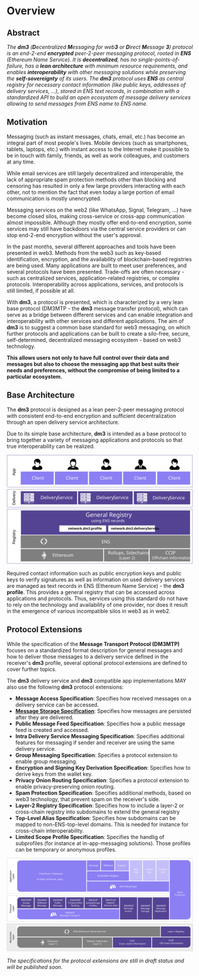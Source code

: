 # Overview

## Abstract

_The **dm3** (**D**ecentralized **M**essaging for web**3** or **D**irect **M**essage **3**) protocol is an end-2-end **encrypted** peer-2-peer messaging protocol, rooted in **ENS** (Ethereum Name Service). It is **decentralized**, has no single-points-of-failure, has a **lean architecture** with minimum resource requirements, and enables **interoperability** with other messaging solutions while preserving the **self-sovereignty** of its users.
The **dm3** protocol uses **ENS** as central registry for necessary contact information (like public keys, addresses of delivery services, ...), stored in ENS text records, in combination with a standardized API to build an open ecosystem of message delivery services allowing to send messages from ENS name to ENS name._

## Motivation

Messaging (such as instant messages, chats, email, etc.) has become an integral part of most people's lives. Mobile devices (such as smartphones, tablets, laptops, etc.) with instant access to the Internet make it possible to be in touch with family, friends, as well as work colleagues, and customers at any time.

While email services are still largely decentralized and interoperable, the lack of appropriate spam protection methods other than blocking and censoring has resulted in only a few large providers interacting with each other, not to mention the fact that even today a large portion of email communication is mostly unencrypted.

Messaging services on the web2 (like WhatsApp, Signal, Telegram, ...) have become closed silos, making cross-service or cross-app communication almost impossible. Although they mostly offer end-to-end encryption, some services may still have backdoors via the central service providers or can stop end-2-end encryption without the user's approval.

In the past months, several different approaches and tools have been presented in web3. Methods from the web3 such as key-based identification, encryption, and the availability of blockchain-based registries are being used. Many applications are built to meet user preferences, and several protocols have been presented. Trade-offs are often necessary - such as centralized services, application-related registries, or complex protocols. Interoperability across applications, services, and protocols is still limited, if possible at all.

With **dm3**, a protocol is presented, which is characterized by a very lean base protocol (DM3MTP - the **dm3** message transfer protocol), which can serve as a bridge between different services and can enable integration and interoperability with other services and different applications. The aim of **dm3** is to suggest a common base standard for web3 messaging, on which further protocols and applications can be built to create a silo-free, secure, self-determined, decentralized messaging ecosystem - based on web3 technology.

**This allows users not only to have full control over their data and messages but also to choose the messaging app that best suits their needs and preferences, without the compromise of being limited to a particular ecosystem.**
  
## Base Architecture

The **dm3** protocol is designed as a lean peer-2-peer messaging protocol with consistent end-to-end encryption and sufficient decentralization through an open delivery service architecture.

Due to its simple base architecture, **dm3** is intended as a base protocol to bring together a variety of messaging applications and protocols so that true interoperability can be realized.

![image](architecture.svg)

Required contact information such as public encryption keys and public keys to verify signatures as well as information on used delivery services are managed as text records in ENS (Ethereum Name Service) - the **dm3 profile**. This provides a general registry that can be accessed across applications and protocols. Thus, services using this standard do not have to rely on the technology and availability of one provider, nor does it result in the emergence of various incompatible silos in web3 as in web2.

## Protocol Extensions

While the specification of the **Message Transport Protocol (DM3MTP)** focuses on a standardized format description for general messages and how to deliver those messages to a delivery service defined in the receiver's **dm3** profile, several optional protocol extensions are defined to cover further topics.

The **dm3** delivery service and **dm3** compatible app implementations MAY also use the following **dm3** protocol extensions:

* **Message Access Specification**: Specifies how received messages on a delivery service can be accessed.
* **[Message Storage Specification](message-storage/msp.rst)**: Specifies how messages are persisted after they are delivered.
* **Public Message Feed Specification**: Specifies how a public message feed is created and accessed.
* **Intra Delivery Service Messaging Specification**: Specifies additional features for messaging if sender and receiver are using the same delivery service.
* **Group Messaging Specification**: Specifies a protocol extension to enable group messaging.
* **Encryption and Signing Key Derivation Specification**: Specifies how to derive keys from the wallet key.
* **Privacy Onion Routing Specification**: Specifies a protocol extension to enable privacy-preserving onion routing.
* **Spam Protection Specification**: Specifies additional methods, based on web3 technology, that prevent spam on the receiver's side.
* **Layer-2 Registry Specification**: Specifies how to include a layer-2 or cross-chain registry into subdomains to extend the general registry
* **Top-Level Alias Specification**: Specifies how subdomains can be mapped to non-ENS-top-level domains. This is needed for instance for cross-chain interoperability.
* **Limited Scope Profile Specification**: Specifies the handlig of subprofiles (for instance at in-app-messaging solutions). Those profiles can be temporary or anonymous profiles.
  
![image](packages.svg)

_The specifications for the protocol extensions are still in draft status and will be published soon._
